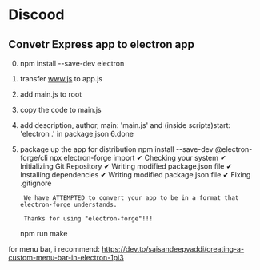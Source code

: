# Discood

## Convetr Express app to electron app

0. npm install --save-dev electron
1. transfer www.js to app.js
2. add main.js to root
3. copy the code to main.js
4. add description, author, main: 'main.js' and (inside scripts)start: 'electron .' in package.json
6.done
7. package up the app for distribution
	npm install --save-dev @electron-forge/cli
	npx electron-forge import
		✔ Checking your system
		✔ Initializing Git Repository
		✔ Writing modified package.json file
		✔ Installing dependencies
		✔ Writing modified package.json file
		✔ Fixing .gitignore

		We have ATTEMPTED to convert your app to be in a format that electron-forge understands.

		Thanks for using "electron-forge"!!!
	npm run make

for menu bar, i recommend: https://dev.to/saisandeepvaddi/creating-a-custom-menu-bar-in-electron-1pi3
